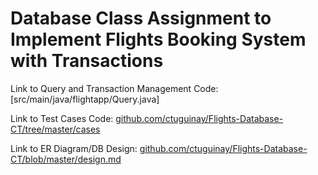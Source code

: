# Database Class Assignment to Implement Flights Booking System with Transactions

Link to Query and Transaction Management Code: [src/main/java/flightapp/Query.java]

Link to Test Cases Code: [github.com/ctuguinay/Flights-Database-CT/tree/master/cases](/cases)

Link to ER Diagram/DB Design: [github.com/ctuguinay/Flights-Database-CT/blob/master/design.md](design.md)
